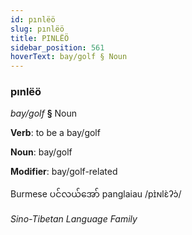 ```yaml
---
id: pınlëö
slug: pınlëö
title: PINLËÖ
sidebar_position: 561
hoverText: bay/golf § Noun
---
```


### pınlëö

*bay/golf* **§** Noun

**Verb**: to be a bay/golf

**Noun**: bay/golf

**Modifier**: bay/golf-related

Burmese ပင်လယ်အော် panglaiau /pɪ̀ɴlɛ̀ʔɔ̀/

*Sino-Tibetan Language Family*